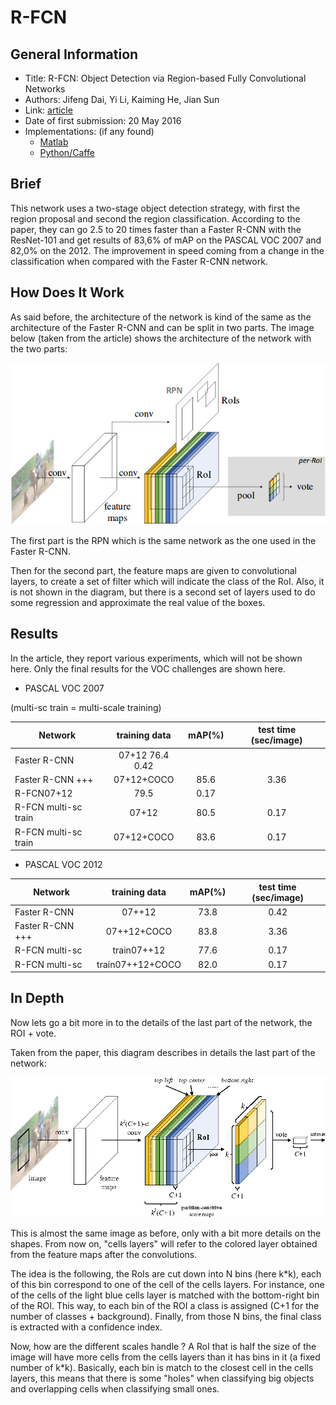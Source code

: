 # R-FCN

## General Information

- Title: R-FCN: Object Detection via Region-based Fully Convolutional Networks
- Authors: Jifeng Dai, Yi Li, Kaiming He, Jian Sun
- Link: [article](https://arxiv.org/abs/1605.06409)
- Date of first submission: 20 May 2016
- Implementations: (if any found)
    - [Matlab](https://github.com/daijifeng001/R-FCN)
    - [Python/Caffe](https://github.com/YuwenXiong/py-R-FCN)

## Brief

This network uses a two-stage object detection strategy, with first the region proposal and second the region classification.
According to the paper, they can go 2.5 to 20 times faster than a Faster R-CNN with the ResNet-101 and get results of 83,6% of mAP on the PASCAL VOC 2007 and 82,0% on the 2012. The improvement in speed coming from a change in the classification when compared with the Faster R-CNN network.

## How Does It Work

As said before, the architecture of the network is kind of the same as the architecture of the Faster R-CNN and can be split in two parts. The image below (taken from the article) shows the architecture of the network with the two parts:

![Network architecture](https://raw.githubusercontent.com/D3lt4lph4/papers/master/docs/images/imageclassif/rfcn/network.jpg "R-FCN")

The first part is the RPN which is the same network as the one used in the Faster R-CNN.

Then for the second part, the feature maps are given to convolutional layers, to create a set of filter which will indicate the class of the RoI. Also, it is not shown in the diagram, but there is a second set of layers used to do some regression and approximate the real value of the boxes.

## Results

In the article, they report various experiments, which will not be shown here. Only the final results for the VOC challenges are shown here.

- PASCAL VOC 2007

(multi-sc train = multi-scale training)

| Network | training data | mAP(%) | test time (sec/image) |
|---------|:-------------:|:------:|:---------------------:|
| Faster R-CNN | 07+12 76.4 0.42 |
| Faster R-CNN +++ | 07+12+COCO | 85.6 | 3.36 | 
| R-FCN07+12 | 79.5 | 0.17 |
| R-FCN multi-sc train | 07+12 | 80.5 | 0.17 |
| R-FCN multi-sc train | 07+12+COCO | 83.6 | 0.17 |

- PASCAL VOC 2012

| Network | training data | mAP(%) | test time (sec/image) |
|---------|:-------------:|:------:|:---------------------:|
| Faster R-CNN | 07++12 | 73.8 | 0.42 |
| Faster R-CNN +++ | 07++12+COCO | 83.8 | 3.36 |
| R-FCN multi-sc | train07++12 | 77.6 | 0.17 |
| R-FCN multi-sc | train07++12+COCO | 82.0 | 0.17 |

## In Depth

Now lets go a bit more in to the details of the last part of the network, the ROI + vote.

Taken from the paper, this diagram describes in details the last part of the network:

![Network details](https://raw.githubusercontent.com/D3lt4lph4/papers/master/docs/images/imageclassif/rfcn/networkdetails.png "R-FCN")

This is almost the same image as before, only with a bit more details on the shapes. From now on, "cells layers" will refer to the colored layer obtained from the feature maps after the convolutions.

The idea is the following, the RoIs are cut down into N bins (here k*k), each of this bin correspond to one of the cell of the cells layers. For instance, one of the cells of the light blue cells layer is matched with the bottom-right bin of the ROI. This way, to each bin of the ROI a class is assigned (C+1 for the number of classes + background). Finally, from those N bins, the final class is extracted with a confidence index.

Now, how are the different scales handle ? A RoI that is half the size of the image will have more cells from the cells layers than it has bins in it (a fixed number of k*k). Basically, each bin is match to the closest cell in the cells layers, this means that there is some "holes" when classifying big objects and overlapping cells when classifying small ones.